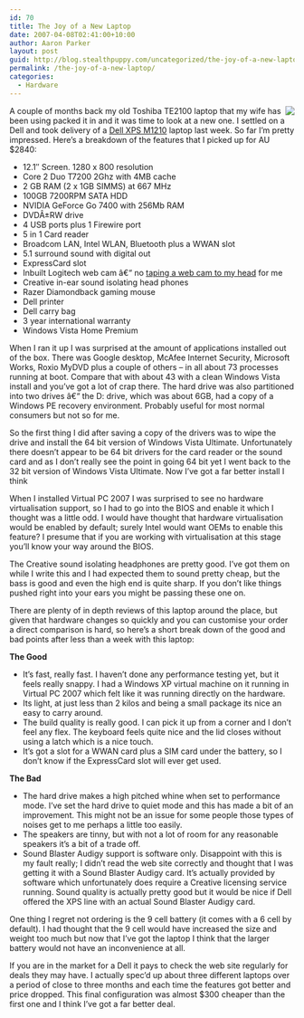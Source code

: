 ```yaml
---
id: 70
title: The Joy of a New Laptop
date: 2007-04-08T02:41:00+10:00
author: Aaron Parker
layout: post
guid: http://blog.stealthpuppy.com/uncategorized/the-joy-of-a-new-laptop
permalink: /the-joy-of-a-new-laptop/
categories:
  - Hardware
---
```

<img border="0" align="right" src="/images/cs/1000.14.1226.sv_xps_m1210_screen.png" />A couple of months back my old Toshiba TE2100 laptop that my wife has been using packed it in and it was time to look at a new one. I settled on a Dell and took delivery of a [Dell XPS M1210](http://www1.ap.dell.com/content/products/productdetails.aspx/xps_m1210?c=au&cs=audhs1&l=en&s=dhs) laptop last week. So far I&#8217;m pretty impressed. Here&#8217;s a breakdown of the features that I picked up for AU $2840:

  * 12.1&#8243; Screen. 1280 x 800 resolution
  * Core 2 Duo T7200 2Ghz with 4MB cache
  * 2 GB RAM (2 x 1GB SIMMS) at 667 MHz
  * 100GB 7200RPM SATA HDD
  * NVIDIA GeForce Go 7400 with 256Mb RAM
  * DVDÂ±RW drive
  * 4 USB ports plus 1 Firewire port
  * 5 in 1 Card reader
  * Broadcom LAN, Intel WLAN, Bluetooth plus a WWAN slot
  * 5.1 surround sound with digital out
  * ExpressCard slot
  * Inbuilt Logitech web cam â€“ no [taping a web cam to my head](http://www.youtube.com/watch?v=1dJiFUZ6dHM) for me
  * Creative in-ear sound isolating head phones
  * Razer Diamondback gaming mouse
  * Dell printer
  * Dell carry bag
  * 3 year international warranty
  * Windows Vista Home Premium

When I ran it up I was surprised at the amount of applications installed out of the box. There was Google desktop, McAfee Internet Security, Microsoft Works, Roxio MyDVD plus a couple of others &#8211; in all about 73 processes running at boot. Compare that with about 43 with a clean Windows Vista install and you&#8217;ve got a lot of crap there. The hard drive was also partitioned into two drives â€“ the D: drive, which was about 6GB, had a copy of a Windows PE recovery environment. Probably useful for most normal consumers but not so for me.

So the first thing I did after saving a copy of the drivers was to wipe the drive and install the 64 bit version of Windows Vista Ultimate. Unfortunately there doesn&#8217;t appear to be 64 bit drivers for the card reader or the sound card and as I don&#8217;t really see the point in going 64 bit yet I went back to the 32 bit version of Windows Vista Ultimate. Now I&#8217;ve got a far better install I think

When I installed Virtual PC 2007 I was surprised to see no hardware virtualisation support, so I had to go into the BIOS and enable it which I thought was a little odd. I would have thought that hardware virtualisation would be enabled by default; surely Intel would want OEMs to enable this feature? I presume that if you are working with virtualisation at this stage you&#8217;ll know your way around the BIOS.

The Creative sound isolating headphones are pretty good. I&#8217;ve got them on while I write this and I had expected them to sound pretty cheap, but the bass is good and even the high end is quite sharp. If you don&#8217;t like things pushed right into your ears you might be passing these one on.

There are plenty of in depth reviews of this laptop around the place, but given that hardware changes so quickly and you can customise your order a direct comparison is hard, so here&#8217;s a short break down of the good and bad points after less than a week with this laptop:

**The Good** 

  * It&#8217;s fast, really fast. I haven&#8217;t done any performance testing yet, but it feels really snappy. I had a Windows XP virtual machine on it running in Virtual PC 2007 which felt like it was running directly on the hardware.
  * Its light, at just less than 2 kilos and being a small package its nice an easy to carry around.
  * The build quality is really good. I can pick it up from a corner and I don&#8217;t feel any flex. The keyboard feels quite nice and the lid closes without using a latch which is a nice touch.
  * It&#8217;s got a slot for a WWAN card plus a SIM card under the battery, so I don&#8217;t know if the ExpressCard slot will ever get used.

**The Bad** 

  * The hard drive makes a high pitched whine when set to performance mode. I&#8217;ve set the hard drive to quiet mode and this has made a bit of an improvement. This might not be an issue for some people those types of noises get to me perhaps a little too easily.
  * The speakers are tinny, but with not a lot of room for any reasonable speakers it&#8217;s a bit of a trade off.
  * Sound Blaster Audigy support is software only. Disappoint with this is my fault really; I didn&#8217;t read the web site correctly and thought that I was getting it with a Sound Blaster Audigy card. It&#8217;s actually provided by software which unfortunately does require a Creative licensing service running. Sound quality is actually pretty good but it would be nice if Dell offered the XPS line with an actual Sound Blaster Audigy card.

One thing I regret not ordering is the 9 cell battery (it comes with a 6 cell by default). I had thought that the 9 cell would have increased the size and weight too much but now that I&#8217;ve got the laptop I think that the larger battery would not have an inconvenience at all.

If you are in the market for a Dell it pays to check the web site regularly for deals they may have. I actually spec&#8217;d up about three different laptops over a period of close to three months and each time the features got better and price dropped. This final configuration was almost $300 cheaper than the first one and I think I&#8217;ve got a far better deal.